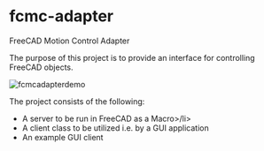 # fcmc-adapter
FreeCAD Motion Control Adapter

The purpose of this project is to provide an interface for controlling FreeCAD objects.

![fcmcadapterdemo](https://user-images.githubusercontent.com/104628764/179960008-6ca233bc-4d88-4108-a77e-e2affa21e470.gif)

The project consists of the following:

<ul>
  <li>A server to be run in FreeCAD as a Macro>/li>
  <li>A client class to be utilized i.e. by a GUI application</li>
  <li>An example GUI client</li>
</ul>
